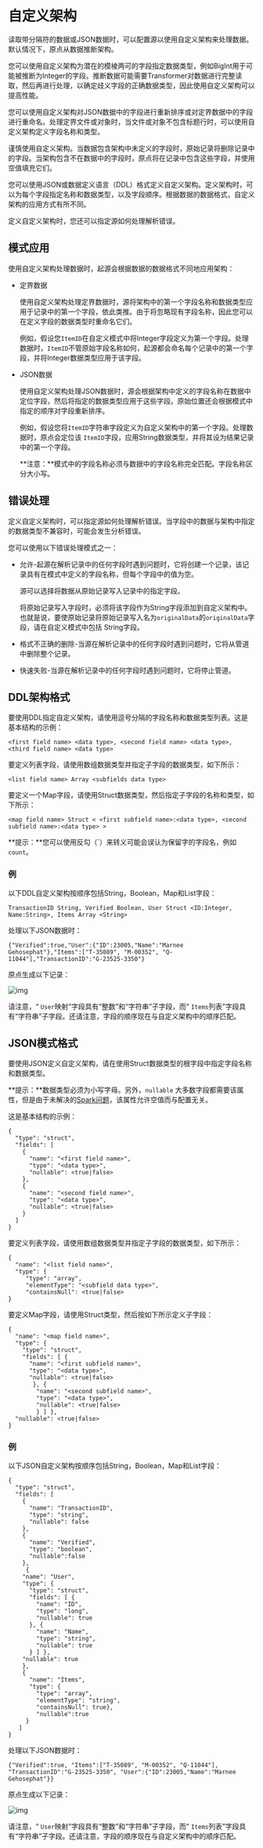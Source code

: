 # 自定义架构

读取带分隔符的数据或JSON数据时，可以配置源以使用自定义架构来处理数据。默认情况下，原点从数据推断架构。

您可以使用自定义架构为潜在的模棱两可的字段指定数据类型，例如BigInt用于可能被推断为Integer的字段。推断数据可能需要Transformer对数据进行完整读取，然后再进行处理，以确定歧义字段的正确数据类型，因此使用自定义架构可以提高性能。

您可以使用自定义架构对JSON数据中的字段进行重新排序或对定界数据中的字段进行重命名。处理定界文件或对象时，当文件或对象不包含标题行时，可以使用自定义架构定义字段名称和类型。

谨慎使用自定义架构。当数据包含架构中未定义的字段时，原始记录将删除记录中的字段。当架构包含不在数据中的字段时，原点将在记录中包含这些字段，并使用空值填充它们。

您可以使用JSON或数据定义语言（DDL）格式定义自定义架构。定义架构时，可以为每个字段指定名称和数据类型，以及字段顺序。根据数据的数据格式，自定义架构的应用方式有所不同。

定义自定义架构时，您还可以指定源如何处理解析错误。

## 模式应用

使用自定义架构处理数据时，起源会根据数据的数据格式不同地应用架构：

- 定界数据

  使用自定义架构处理定界数据时，源将架构中的第一个字段名称和数据类型应用于记录中的第一个字段，依此类推。由于将忽略现有字段名称，因此您可以在定义字段的数据类型时重命名它们。

  例如，假设您`ItemID`在自定义模式中将Integer字段定义为第一个字段。处理数据时，`ItemID`不管原始字段名称如何，起源都会命名每个记录中的第一个字段，并将Integer数据类型应用于该字段。

- JSON数据

  使用自定义架构处理JSON数据时，源会根据架构中定义的字段名称在数据中定位字段，然后将指定的数据类型应用于这些字段。原始位置还会根据模式中指定的顺序对字段重新排序。

  例如，假设您将`ItemID`字符串字段定义为自定义架构中的第一个字段。处理数据时，原点会定位该 `ItemID`字段，应用String数据类型，并将其设为结果记录中的第一个字段。

  **注意：**模式中的字段名称必须与数据中的字段名称完全匹配。字段名称区分大小写。

## 错误处理

定义自定义架构时，可以指定源如何处理解析错误。当字段中的数据与架构中指定的数据类型不兼容时，可能会发生分析错误。

您可以使用以下错误处理模式之一：

- 允许-起源在解析记录中的任何字段时遇到问题时，它将创建一个记录，该记录具有在模式中定义的字段名称，但每个字段中的值为空。

  源可以选择将数据从原始记录写入记录中的指定字段。

  将原始记录写入字段时，必须将该字段作为String字段添加到自定义架构中。也就是说，要使原始记录将原始记录写入名为`originalData`的`originalData`字段，请在自定义模式中包括 String字段。

- 格式不正确的删除-当源在解析记录中的任何字段时遇到问题时，它将从管道中删除整个记录。

- 快速失败-当源在解析记录中的任何字段时遇到问题时，它将停止管道。

## DDL架构格式

要使用DDL指定自定义架构，请使用逗号分隔的字段名称和数据类型列表。这是基本结构的示例：

```
<first field name> <data type>, <second field name> <data type>, <third field name> <data type>
```

要定义列表字段，请使用数组数据类型并指定子字段的数据类型，如下所示：

```
<list field name> Array <subfields data type>
```

要定义一个Map字段，请使用Struct数据类型，然后指定子字段的名称和类型，如下所示：

```
<map field name> Struct < <first subfield name>:<data type>, <second subfield name>:<data type> >
```

**提示：**您可以使用反勾（`）来转义可能会误认为保留字的字段名，例如``count``。

### 例

以下DDL自定义架构按顺序包括String，Boolean，Map和List字段：

```
TransactionID String, Verified Boolean, User Struct <ID:Integer, Name:String>, Items Array <String>
```

处理以下JSON数据时：

```
{"Verified":true,"User":{"ID":23005,"Name":"Marnee Gehosephat"},"Items":["T-35089", "M-00352", "Q-11044"],"TransactionID":"G-23525-3350"}
```

原点生成以下记录：

![img](imgs/Schema-DDLOutput.png)

请注意，“ `User`映射”字段具有“整数”和“字符串”子字段，而“ `Items`列表”字段具有“字符串”子字段。还请注意，字段的顺序现在与自定义架构中的顺序匹配。

## JSON模式格式

要使用JSON定义自定义架构，请在使用Struct数据类型的根字段中指定字段名称和数据类型。

**提示：**数据类型必须为小写字母。另外，`nullable` 大多数字段都需要该属性，但是由于未解决的[Spark问题](https://issues.apache.org/jira/browse/SPARK-16472)，该属性允许空值而与配置无关。

这是基本结构的示例：

```
{
  "type": "struct",
  "fields": [
    {
      "name": "<first field name>",
      "type": "<data type>",
      "nullable": <true|false>
    },
    {
      "name": "<second field name>",
      "type": "<data type>",
      "nullable": <true|false>
    }
  ]
}
```

要定义列表字段，请使用数组数据类型并指定子字段的数据类型，如下所示：

```
{
  "name": "<list field name>",
  "type": {
     "type": "array",
     "elementType": "<subfield data type>",
     "containsNull": <true|false>
}
```

要定义Map字段，请使用Struct类型，然后按如下所示定义子字段：

```
{
  "name": "<map field name>",
  "type": {
    "type": "struct",
    "fields": [ {
      "name": "<first subfield name>",
      "type": "<data type>",
      "nullable": <true|false>
       }, {
        "name": "<second subfield name>",
        "type": "<data type>",
        "nullable": <true|false>
        } ] },
  "nullable": <true|false>
}
```

### 例

以下JSON自定义架构按顺序包括String，Boolean，Map和List字段：

```
{
  "type": "struct",
  "fields": [
    {
      "name": "TransactionID",
      "type": "string",
      "nullable": false
    },
    {
      "name": "Verified",
      "type": "boolean",
      "nullable":false
    },
     {
    "name": "User",
    "type": {
      "type": "struct",
      "fields": [ {
        "name": "ID",
        "type": "long",
        "nullable": true
      }, {
        "name": "Name",
        "type": "string",
        "nullable": true
      } ] },
    "nullable": true
    },
    {
      "name": "Items",
      "type": {
        "type": "array",
        "elementType": "string",
        "containsNull": true},
        "nullable":true
     }
   ]
}
```

处理以下JSON数据时：

```
{"Verified":true, "Items":["T-35089", "M-00352", "Q-11044"], "TransactionID":"G-23525-3350", "User":{"ID":23005,"Name":"Marnee Gehosephat"}}
```

原点生成以下记录：

![img](https://streamsets.com/documentation/controlhub/latest/help/transformer/Graphics/Schema-DDLOutput.png)

请注意，“ `User`映射”字段具有“整数”和“字符串”子字段，而“ `Items`列表”字段具有“字符串”子字段。还请注意，字段的顺序现在与自定义架构中的顺序匹配。